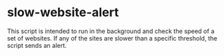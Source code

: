 slow-website-alert
==================

This script is intended to run in the background and check the speed of a set of websites. If any of the sites are slower than a specific threshold, the script sends an alert.
